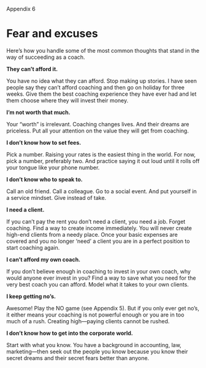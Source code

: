 Appendix 6

# Fear and excuses

Here’s how you handle some of the most common thoughts that stand in the way of succeeding as a coach.

**They can’t afford it.**

You have no idea what they can afford. Stop making up stories. I have seen people say they can’t afford coaching and then go on holiday for three weeks. Give them the best coaching experience they have ever had and let them choose where they will invest their money.

**I’m not worth that much.**

Your “worth” is irrelevant. Coaching changes lives. And their dreams are priceless. Put all your attention on the value they will get from coaching.

**I don’t know how to set fees.**

Pick a number. Raising your rates is the easiest thing in the world. For now, pick a number, preferably two. And practice saying it out loud until it rolls off your tongue like your phone number.

**I don’t know who to speak to.**

Call an old friend. Call a colleague. Go to a social event. And put yourself in a service mindset. Give instead of take.

**I need a client.**

If you can’t pay the rent you don’t need a client, you need a job. Forget coaching. Find a way to create income immediately. You will never create high-end clients from a needy place. Once your basic expenses are covered and you no longer ‘need’ a client you are in a perfect position to start coaching again.

**I can’t afford my own coach.**

If you don’t believe enough in coaching to invest in your own coach, why would anyone ever invest in you? Find a way to save what you need for the very best coach you can afford. Model what it takes to your own clients.

**I keep getting no’s.**

Awesome! Play the NO game (see Appendix 5). But if you only ever get no’s, it either means your coaching is not powerful enough or you are in too much of a rush. Creating high—paying clients cannot be rushed.

**I don’t know how to get into the corporate world.**

Start with what you know. You have a background in accounting, law, marketing—then seek out the people you know because you know their secret dreams and their secret fears better than anyone.
